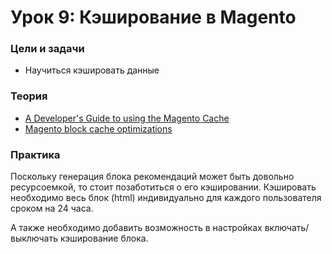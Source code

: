 # Урок 9: Кэширование в Magento

### Цели и задачи

- Научиться кэшировать данные

### Теория

- [A Developer's Guide to using the Magento Cache](https://www.nicksays.co.uk/developers-guide-magento-cache/)
- [Magento block cache optimizations](https://www.ifuelinteractive.com/magento-block-cache-optimizations/)

### Практика

Поскольку генерация блока рекомендаций может быть довольно ресурсоемкой, то стоит позаботиться о его кэшировании. Кэшировать необходимо весь блок (html) индивидуально для каждого пользователя сроком на 24 часа.

А также необходимо добавить возможность в настройках включать/выключать кэширование блока.
